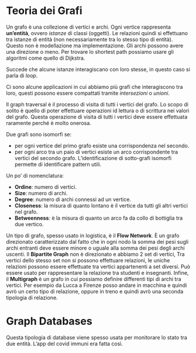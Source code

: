 # Teoria dei Grafi

Un grafo è una collezione di vertici e archi. 
Ogni vertice rappresenta **un’entità**, ovvero *istanze* di classi (oggetti). 
Le relazioni quindi si effettuano tra istanze di entità (non necessariamente tra lo stesso tipo di entità).
Questo non è modellazione ma implementazione.
Gli archi possono avere una direzione o meno.
Per trovare lo shortest path possiamo usare gli algoritmi come quello di Dijkstra.

Succede che alcune istanze interagiscano con loro stesse, in questo caso si parla di *loop*.

Ci sono alcune applicazioni in cui abbiamo più grafi che interagiscono tra loro, questi possono essere compattati tramite *intersezioni* o *unioni*. 

Il graph traversal è il processo di visita di tutti i vertici del grafo. 
Lo scopo di solito è quello di poter effettuare operazioni id lettura o di scrittura nei valori del grafo. Questa operazione di visita di tutti i vertici deve essere effettuata raramente perché è molto onerosa.

Due grafi sono isomorfi se:
- per ogni vertice del primo grafo esiste una corrispondenza nel secondo.
- per ogni arco tra un paio di vertici esiste un arco corrispondente tra vertici del secondo grafo.
L’identificazione di sotto-grafi isomorfi permette di identificare pattern utili. 

Un po’ di nomenclatura:
- **Ordine**: numero di vertici.
- **Size**: numero di archi.
- **Degree**: numero di archi connessi ad un vertice.
- **Closeness**: la misura di quanto lontano è il vertice da tutti gli altri vertici nel grafo.
- **Betweenness**: è la misura di quanto un arco fa da collo di bottiglia tra due vertico.

Un tipo di grafo, spesso usato in logistica, è il **Flow Network**. È un grafo direzionato caratterizzato dal fatto che in ogni nodo la somma dei pesi sugli archi entranti deve essere minore o uguale alla somma dei pesi degli archi uscenti.
Il **Bipartite Graph** non è direzionato e abbiamo 2 set di vertici, Tra vertici dello stesso set non si possono effettuare relazioni, le uniche relazioni possono essere effettuate tra vertici appartenenti a set diversi. Può essere usato per rappresentare la relazione tra studenti e insegnanti. 
Infine, il **Multigraph** è un grafo in cui possiamo definire differenti tipi di archi tra vertici. Per esempio da Lucca a Firenze posso andare in macchina e quindi avrò un certo tipo di relazione, oppure in treno e quindi avrò una seconda tipologia di relazione. 

# Graph Databases

Questa tipologia di database viene spesso usata per monitorare lo stato tra due entità. 
L’app del covid immuni era fatta così.